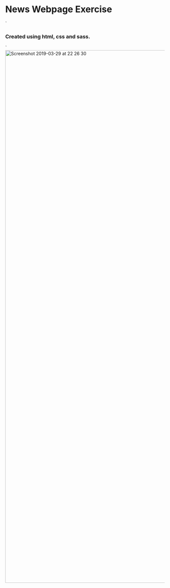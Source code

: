 # News Webpage Exercise

`
### Created using html, css and sass.
`
<img width="1680" alt="Screenshot 2019-03-29 at 22 26 30" src="https://user-images.githubusercontent.com/42215418/55265849-f2cfd680-5271-11e9-93a5-0f9b3da06a1e.png">